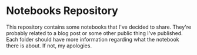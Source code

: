 # Notebooks Repository
This repository contains some notebooks that I've decided to share. They're probably related to a blog post or some other public thing I've published. Each folder should have more information regarding what the notebook there is about. If not, my apologies.
